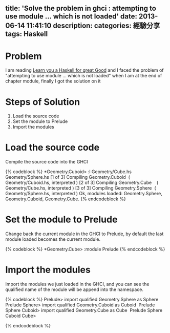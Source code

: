title: 'Solve the problem in ghci : attempting to use module ... which is not loaded'
date: 2013-06-14 11:41:10
description:
categories: 經驗分享
tags: Haskell
---

# Problem
I am reading [Learn you a Haskell for great Good](http://learnyouahaskell.com) and I faced the problem of "attempting to use module ... which is not loaded" when I am at the end of chapter module, finally I got the solution on it


# Steps of Solution
1. Load the source code
2. Set the module to Prelude
3. Import the modules


# Load the source code
Compile the source code into the GHCI

{% codeblock %}
*Geometry.Cuboid> :l Geometry/Cube.hs Geometry/Sphere.hs 
[1 of 3] Compiling Geometry.Cuboid  ( Geometry/Cuboid.hs, interpreted )
[2 of 3] Compiling Geometry.Cube    ( Geometry/Cube.hs, interpreted )
[3 of 3] Compiling Geometry.Sphere  ( Geometry/Sphere.hs, interpreted )
Ok, modules loaded: Geometry.Sphere, Geometry.Cuboid, Geometry.Cube.
{% endcodeblock %}


# Set the module to Prelude
Change back the current module in the GHCI to Prelude, by default the last module loaded becomes the current module.

{% codeblock %}
*Geometry.Cube> :module Prelude
{% endcodeblock %}


# Import the modules

Import the modules we just loaded in the GHCI, and you can see the qualified name of the module will be append into the namespace.

{% codeblock %}
Prelude> import qualified Geometry.Sphere as Sphere  
Prelude Sphere> import qualified Geometry.Cuboid as Cuboid  
Prelude Sphere Cuboid> import qualified Geometry.Cube as Cube  
Prelude Sphere Cuboid Cube> 

{% endcodeblock %}